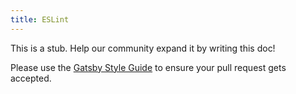 ```yaml
---
title: ESLint
---
```


This is a stub. Help our community expand it by writing this doc!

Please use the [Gatsby Style Guide](/docs/gatsby-style-guide/) to ensure your
pull request gets accepted.
